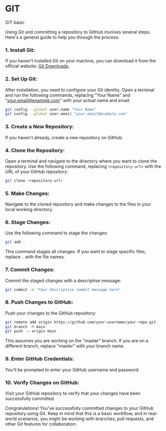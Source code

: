 # GIT

GIT basic

Using Git and committing a repository to GitHub involves several steps. Here's a general guide to help you through the process:

### 1. Install Git:
If you haven't installed Git on your machine, you can download it from the official website: [Git Downloads](https://git-scm.com/downloads).

### 2. Set Up Git:
After installation, you need to configure your Git identity. Open a terminal and run the following commands, replacing "Your Name" and "your.email@example.com" with your actual name and email:

```bash
git config --global user.name "Your Name"
git config --global user.email "your.email@example.com"
```

### 3. Create a New Repository:
If you haven't already, create a new repository on GitHub.

### 4. Clone the Repository:
Open a terminal and navigate to the directory where you want to clone the repository. Use the following command, replacing `<repository-url>` with the URL of your GitHub repository:

```bash
git clone <repository-url>
```

### 5. Make Changes:
Navigate to the cloned repository and make changes to the files in your local working directory.

### 6. Stage Changes:
Use the following command to stage the changes:

```bash
git add .
```

This command stages all changes. If you want to stage specific files, replace `.` with the file names.

### 7. Commit Changes:
Commit the staged changes with a descriptive message:

```bash
git commit -m "Your descriptive commit message here"
```

### 8. Push Changes to GitHub:
Push your changes to the GitHub repository:

```bash
git remote add origin https://github.com/your-username/your-repo.git
git branch -M main
git push -u origin main
```

This assumes you are working on the "master" branch. If you are on a different branch, replace "master" with your branch name.

### 9. Enter GitHub Credentials:
You'll be prompted to enter your GitHub username and password.

### 10. Verify Changes on GitHub:
Visit your GitHub repository to verify that your changes have been successfully committed.

Congratulations! You've successfully committed changes to your GitHub repository using Git. Keep in mind that this is a basic workflow, and in real-world scenarios, you might be working with branches, pull requests, and other Git features for collaboration.
